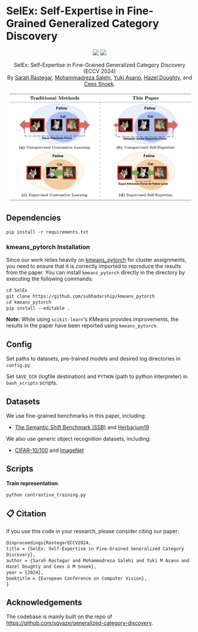 # SelEx: Self-Expertise in Fine-Grained Generalized Category Discovery


<p align="center">
    <a href="https://www.arxiv.org/abs/2408.14371"><img src="https://img.shields.io/badge/-ECCV%2024-blue"></a>
    <a href="https://www.arxiv.org/abs/2408.14371"><img src="https://img.shields.io/badge/arXiv-2408.14371-red"></a>
</p>

<p align="center">
	SelEx: Self-Expertise in Fine-Grained Generalized Category Discovery (ECCV 2024)<br>
  By
  <a href="https://sarahrastegar.github.io/">Sarah Rastegar</a>, 
  <a href="https://smsd75.github.io/">Mohammadreza Salehi</a>, 
  <a href="https://yukimasano.github.io/">Yuki Asano</a>, 
  <a href="https://hazeldoughty.github.io/">Hazel Doughty</a>, and 
  <a href="https://www.ceessnoek.info/">Cees Snoek</a>.
</p>

![image](assets/selex.png)




## Dependencies

```
pip install -r requirements.txt
```

### kmeans_pytorch Installation
Since our work relies heavily on [kmeans_pytorch](https://github.com/subhadarship/kmeans_pytorch) for cluster assignments, you need to ensure that it is correctly imported to reproduce the results from the paper. You can install `kmeans_pytorch` directly in the directory by executing the following commands:

```
cd SelEx
git clone https://github.com/subhadarship/kmeans_pytorch
cd kmeans_pytorch
pip install --editable .
```

**Note:** While using `scikit-learn`'s KMeans provides improvements, the results in the paper have been reported using `kmeans_pytorch`.

## Config

Set paths to datasets, pre-trained models and desired log directories in ```config.py```

Set ```SAVE_DIR``` (logfile destination) and ```PYTHON``` (path to python interpreter) in ```bash_scripts``` scripts.

## Datasets

We use fine-grained benchmarks in this paper, including:                                                                                                                    
                                                                                                                                                                  
* [The Semantic Shift Benchmark (SSB)](https://github.com/sgvaze/osr_closed_set_all_you_need#ssb) and [Herbarium19](https://www.kaggle.com/c/herbarium-2019-fgvc6)

We also use generic object recognition datasets, including:

* [CIFAR-10/100](https://pytorch.org/vision/stable/datasets.html) and [ImageNet](https://image-net.org/download.php)


## Scripts

**Train representation**:

```
python contrastive_training.py
```



## <a name="cite"/> :clipboard: Citation

If you use this code in your research, please consider citing our paper:

```
@inproceedings{RastegarECCV2024,
title = {SelEx: Self-Expertise in Fine-Grained Generalized Category Discovery},
author = {Sarah Rastegar and Mohammadreza Salehi and Yuki M Asano and Hazel Doughty and Cees G M Snoek},
year = {2024},
booktitle = {European Conference on Computer Vision},
}
```

## Acknowledgements

The codebase is mainly built on the repo of https://github.com/sgvaze/generalized-category-discovery. 

